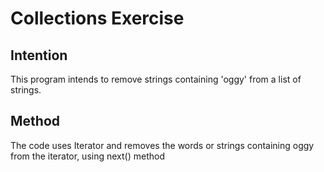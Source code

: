 # Collections Exercise

## Intention

This program intends to remove strings containing 'oggy' from a list of strings.

## Method

The code uses Iterator and removes the words or strings containing oggy from the iterator, using next() method
